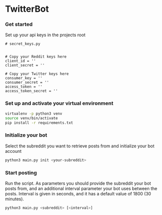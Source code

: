 # TwitterBot

<h3>Get started</h3>

<p>Set up your api keys in the projects root</p>

```python3
# secret_keys.py


# Copy your Reddit keys here
client_id = ''
client_secret = ''

# Copy your Twitter keys here
consumer_key = ''
consumer_secret = ''
access_token = ''
access_token_secret = ''
```

<h3>Set up and activate your virtual environment</h3>

```sh
virtualenv -p python3 venv
source venv/bin/activate
pip install -r requirements.txt
```

<h3>Initialize your bot</h3>

<p>Select the subreddit you want to retrieve posts from and initialize your bot account</p>

```sh
python3 main.py init <your-subreddit>
```

<h3>Start posting</h3>

<p>Run the script. As parameters you should provide the subreddit your bot posts from, and an additional interval parameter your bot uses between the posts. Interval is given in seconds, and it has a default value of 1800 (30 minutes).</p>

```sh
python3 main.py <subreddit> [<interval>]
```
